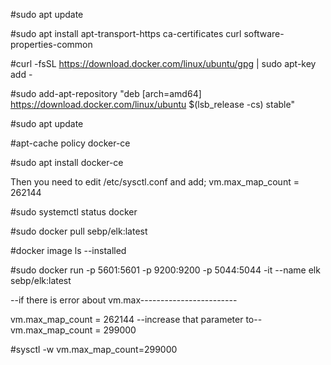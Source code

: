 #sudo apt update

#sudo apt install apt-transport-https ca-certificates curl software-properties-common

#curl -fsSL https://download.docker.com/linux/ubuntu/gpg | sudo apt-key add -

#sudo add-apt-repository "deb [arch=amd64] https://download.docker.com/linux/ubuntu $(lsb_release -cs) stable"

#sudo apt update

#apt-cache policy docker-ce

#sudo apt install docker-ce

Then you need to edit /etc/sysctl.conf and add;
vm.max_map_count = 262144

#sudo systemctl status docker

#sudo docker pull sebp/elk:latest

#docker image ls  --installed

#sudo docker run -p 5601:5601 -p 9200:9200 -p 5044:5044 -it --name elk sebp/elk:latest

--if there is error about vm.max------------------------

vm.max_map_count = 262144 --increase that parameter to--
vm.max_map_count = 299000

#sysctl -w vm.max_map_count=299000

